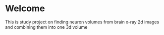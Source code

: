 # Welcome

This is study project on finding neuron volumes from brain x-ray 2d images and combining them into one 3d volume